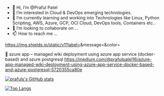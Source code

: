- 👋 Hi, I’m @Praful Patel
- 👀 I’m interested in Cloud & DevOps emerging technologies.
- 🌱 I’m currently learning and working into Technologies like Linux, Python Scripting, AWS, Azure, GCP, OCI Cloud, DevOps tools, Containers etc..
- 💞️ I’m looking to collaborate on ...
- 📫 How to reach me ...

https://img.shields.io/static/v1?label=<LABEL>&message=<MESSAGE>&color=<COLOR>
  

<!---
prafulpatel16/prafulpatel16 is a ✨ special ✨ repository because its `README.md` (this file) appears on your GitHub profile.
You can click the Preview link to take a look at your changes.
--->
	azure app – managed wiki deployment using azure app service (docker-based) and azure postgresql
https://medium.com/@prafulpatel16/azure-app-managed-wiki-deployment-using-azure-app-service-docker-based-and-azure-postgresql-5720355ca80e

  
  [![prafuls's GitHub stats](https://github-readme-stats.vercel.app/api?username=prafulpatel16&show_icons=true&theme=radical)](https://github.com/prafulpatel16/github-readme-stats)


[![Top Langs](https://github-readme-stats.vercel.app/api/top-langs/?username=prafulpatel16&layout=compact)](https://github.com/anuraghazra/github-readme-stats)


